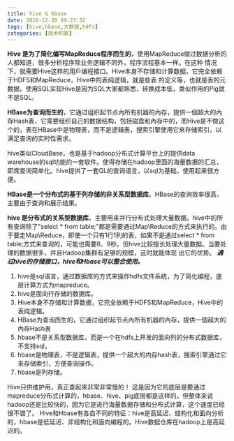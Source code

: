 ```yaml
---
title: hive & hbase
date: 2016-12-30 09:23:32
tags: [hive,hbase,大数据,hdfs]
categories: [技术积累]
---
```

**Hive 是为了简化编写MapReduce程序而生的**，使用MapReduce做过数据分析的人都知道，很多分析程序除业务逻辑不同外，程序流程基本一样。在这种 情况下，就需要Hive这样的用戶编程接口。Hive本身不存储和计算数据，它完全依赖于HDFS和MapReduce，Hive中的表纯逻辑，就是些表 的定义等，也就是表的元数据。使用SQL实现Hive是因为SQL大家都熟悉，转换成本低，类似作用的Pig就不是SQL。

**HBase为查询而生的**，它通过组织起节点內所有机器的內存，提供一個超大的內存Hash表，它需要组织自己的数据结构，包括磁盘和內存中的，而Hive是不做这个的，表在HBase中是物理表，而不是逻辑表，搜索引擎使用它來存储索引，以满足查询的实时性需求。

hive类似CloudBase，也是基于hadoop分布式计算平台上的提供data warehouse的sql功能的一套软件。使得存储在hadoop里面的海量数据的汇总，即席查询简单化。hive提供了一套QL的查询语言，以sql为基础，使用起来很方便。

**HBase是一个分布式的基于列存储的非关系型数据库**。HBase的查询效率很高，主要由于查询和展示结果。

**hive 是分布式的关系型数据库**。主要用来并行分布式处理大量数据。hive中的所有查询除了"select * from table;"都是需要通过Map\Reduce的方式来执行的。由于要走Map\Reduce，即使一个只有1行1列的表，如果不是通过select * from table;方式来查询的，可能也需要8、9秒。但hive比较擅长处理大量数据。当要处理的数据很多，并且Hadoop集群有足够的规模，这时就能体现 出它的优势。
***通过hive的存储接口，hive和Hbase可以整合使用。***

1. hive是sql语言，通过数据库的方式来操作hdfs文件系统，为了简化编程，底层计算方式为mapreduce。
2. hive是面向行存储的数据库。
3. Hive本身不存储和计算数据，它完全依赖于HDFS和MapReduce，Hive中的表纯逻辑。
4. HBase为查询而生的，它通过组织起节点內所有机器的內存，提供一個超大的內存Hash表
5. hbase不是关系型数据库，而是一个在hdfs上开发的面向列的分布式数据库，不支持sql。
6. hbase是物理表，不是逻辑表，提供一个超大的内存hash表，搜索引擎通过它来存储索引，方便查询操作。
7. hbase是列存储。

Hive只供维护用，真正查起来非常非常慢的！
这是因为它的底层是要通过mapreduce分布式计算的，hbase、hive、pig底层都是这样的。但整体来说hadoop还是比较快的，因为它是进行海量数据存储和分布式计算，这个速度已经很不错了。
Hive和Hbase有各自不同的特征：hive是高延迟、结构化和面向分析的，hbase是低延迟、非结构化和面向编程的。Hive数据仓库在hadoop上是高延迟的。

